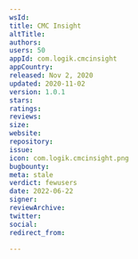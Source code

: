 ```yaml
---
wsId: 
title: CMC Insight
altTitle: 
authors: 
users: 50
appId: com.logik.cmcinsight
appCountry: 
released: Nov 2, 2020
updated: 2020-11-02
version: 1.0.1
stars: 
ratings: 
reviews: 
size: 
website: 
repository: 
issue: 
icon: com.logik.cmcinsight.png
bugbounty: 
meta: stale
verdict: fewusers
date: 2022-06-22
signer: 
reviewArchive: 
twitter: 
social: 
redirect_from: 

---
```


